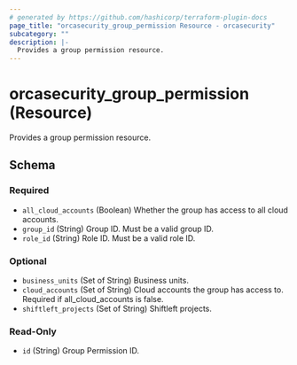```yaml
---
# generated by https://github.com/hashicorp/terraform-plugin-docs
page_title: "orcasecurity_group_permission Resource - orcasecurity"
subcategory: ""
description: |-
  Provides a group permission resource.
---
```


# orcasecurity_group_permission (Resource)

Provides a group permission resource.



<!-- schema generated by tfplugindocs -->
## Schema

### Required

- `all_cloud_accounts` (Boolean) Whether the group has access to all cloud accounts.
- `group_id` (String) Group ID. Must be a valid group ID.
- `role_id` (String) Role ID. Must be a valid role ID.

### Optional

- `business_units` (Set of String) Business units.
- `cloud_accounts` (Set of String) Cloud accounts the group has access to. Required if all_cloud_accounts is false.
- `shiftleft_projects` (Set of String) Shiftleft projects.

### Read-Only

- `id` (String) Group Permission ID.

